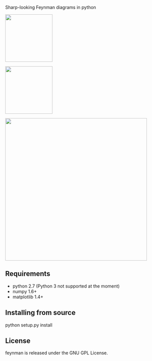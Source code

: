 Sharp-looking Feynman diagrams in python

<a href="url"><img src="https://github.com/GkAntonius/feynman/blob/master/examples/Solid_State_Physics/pdf/gw-Sigma.png" height="150" ></a><br clear="all" />

<a href="url"><img src="https://github.com/GkAntonius/feynman/blob/master/examples/Solid_State_Physics/pdf/phonons-Sigma.png " height="150" ></a><br clear="all" />

<a href="url"><img src="https://github.com/GkAntonius/feynman/blob/master/examples/Particle_Physics/pdf/VBF-tautau.png" height="450" ></a><br clear="all" />

Requirements
------------

  * python 2.7 (Python 3 not supported at the moment)
  * numpy 1.6+
  * matplotlib 1.4+


Installing from source
----------------------

  python setup.py install


License
-------

feynman is released under the GNU GPL License.
